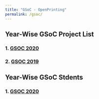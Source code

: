 ```yaml
---
title: "GSoC - OpenPrinting"
permalink: /gsoc/
---
```


## Year-Wise GSoC Project List

### 1. [GSOC 2020](/gsoc2020/)

### 2. [GSOC 2019](/gsoc2019/)

## Year-Wise GSoC Stdents

### 1. [GSOC 2020](/gsoc-2020-students/)